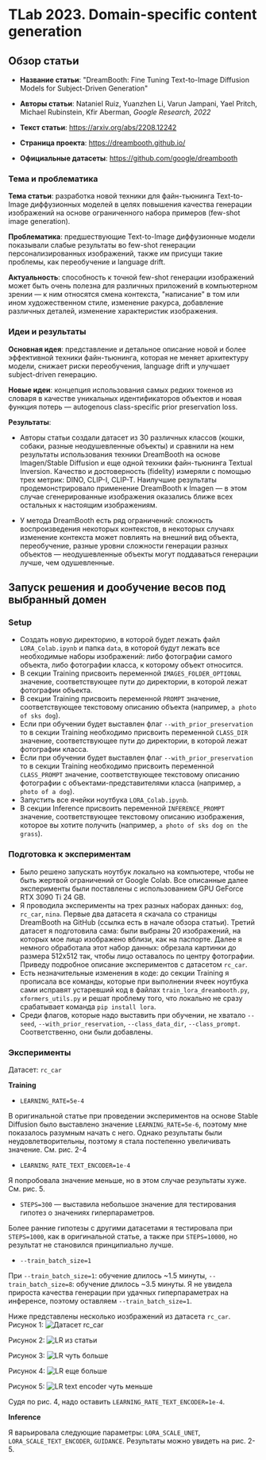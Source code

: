 # TLab 2023. Domain-specific content generation

## Обзор статьи

- **Название статьи**: "DreamBooth: Fine Tuning Text-to-Image Diffusion Models for Subject-Driven Generation"

- **Авторы статьи**: Nataniel Ruiz, Yuanzhen Li, Varun Jampani, Yael Pritch, Michael Rubinstein, Kfir Aberman, _Google Research, 2022_

- **Текст статьи**: https://arxiv.org/abs/2208.12242

- **Страница проекта**: https://dreambooth.github.io/

- **Официальные датасеты**: https://github.com/google/dreambooth

### Тема и проблематика

**Тема статьи**: разработка новой техники для файн-тьюнинга Text-to-Image диффузионных моделей в целях повышения качества генерации изображений на основе ограниченного набора примеров (few-shot image generation).

**Проблематика**: предшествующие Text-to-Image диффузионные модели показывали слабые результаты во few-shot генерации персонализированных изображений, также им присущи такие проблемы, как переобучение и language drift.

**Актуальность**: способность к точной few-shot генерации изображений может быть очень полезна для различных приложений в компьютерном зрении — к ним относятся смена контекста, "написание" в том или ином художественном стиле, изменение ракурса, добавление различных деталей, изменение характеристик изображения.

### Идеи и результаты

**Основная идея**: представление и детальное описание новой и более эффективной техники файн-тьюнинга, которая не меняет архитектуру модели, снижает риски переобучения, language drift и улучшает subject-driven генерацию.

**Новые идеи**: концепция использования самых редких токенов из словаря в качестве уникальных идентификаторов объектов и новая функция потерь — autogenous class-specific prior preservation loss. 

**Результаты**:

- Авторы статьи создали датасет из 30 различных классов (кошки, собаки, разные неодушевленные объекты) и сравнили на нем результаты использования техники DreamBooth на основе Imagen/Stable Diffusion и еще одной техники файн-тьюнинга Textual Inversion. Качество и достоверность (fidelity) измеряли с помощью трех метрик: DINO, CLIP-I, CLIP-T. Наилучшие результаты продемонстрировало применение DreamBooth к Imagen — в этом случае сгенерированные изображения оказались ближе всех остальных к настоящим изображениям.

- У метода DreamBooth есть ряд ограничений: сложность воспроизведения некоторых контекстов, в некоторых случаях изменение контекста может повлиять на внешний вид объекта, переобучение, разные уровни сложности генерации разных объектов — неодушевленные объекты могут поддаваться генерации лучше, чем одушевленные.


## Запуск решения и дообучение весов под выбранный домен

### Setup

- Создать новую директорию, в которой будет лежать файл ```LORA_Colab.ipynb``` и папка ```data```, в которой будут лежать все необходимые наборы изображений: либо фотографии самого объекта, либо фотографии класса, к которому объект относится.
- В секции Training присвоить переменной ```IMAGES_FOLDER_OPTIONAL``` значение, соответствующее пути до директории, в которой лежат фотографии объекта.
- В секции Training присвоить переменной ```PROMPT``` значение, соответствующее текстовому описанию объекта (например, ```a photo of sks dog```).
- Если при обучении будет выставлен флаг ```--with_prior_preservation``` то в секции Training необходимо присвоить переменной ```CLASS_DIR``` значение, соответствующее пути до директории, в которой лежат фотографии класса.
- Если при обучении будет выставлен флаг ```--with_prior_preservation``` то в секции Training необходимо присвоить переменной ```CLASS_PROMPT``` значение, соответствующее текстовому описанию фотографии с объектами-представителями класса (например, ```a photo of a dog```).
- Запустить все ячейки ноутбука ```LORA_Colab.ipynb```.
- В секции Inference присвоить переменной ```INFERENCE_PROMPT``` значение, соответствующее текстовому описанию изображения, которое вы хотите получить (например, ```a photo of sks dog on the grass```).

### Подготовка к экспериментам

- Было решено запускать ноутбук локально на компьютере, чтобы не быть жертвой ограничений от Google Colab. Все описанные далее эксперименты были поставлены с использованием GPU GeForce RTX 3090 Ti 24 GB.
- Я проводила эксперименты на трех разных наборах данных: ```dog```, ```rc_car```, ```nina```. Первые два датасета я скачала со страницы DreamBooth на GitHub (ссылка есть в начале обзора статьи). Третий датасет я подготовила сама: были выбраны 20 изображений, на которых мое лицо изображено вблизи, как на паспорте. Далее я немного обработала этот набор данных: обрезала картинки до размера 512х512 так, чтобы лицо оставалось по центру фотографии. Приведу подробное описание экспериментов с датасетом ```rc_car```.
- Есть незначительные изменения в коде: до секции Training я прописала все команды, которые при выполнении ячеек ноутбука сами исправят устаревший код в файлах ```train_lora_dreambooth.py```, ```xformers_utils.py``` и решат проблему того, что локально не сразу срабатывает команда ```pip install lora```.
- Среди флагов, которые надо выставить при обучении, не хватало ```--seed```, ```--with_prior_reservation```, ```--class_data_dir```, ```--class_prompt```. Соответственно, они были добавлены.

### Эксперименты

Датасет: ```rc_car```

**Training**

- ```LEARNING_RATE=5e-4```

В оригинальной статье при проведении экспериментов на основе Stable Diffusion было выставлено значение ```LEARNING_RATE=5e-6```, поэтому мне показалось разумным начать с него. Однако результаты были неудовлетворительны, поэтому я стала постепенно увеличивать значение. См. рис. 2-4

- ```LEARNING_RATE_TEXT_ENCODER=1e-4```

Я попробовала значение меньше, но в этом случае результаты хуже. См. рис. 5.

- ```STEPS=300``` — выставила небольшое значение для тестирования гипотез о значениях гиперпараметров.

Более ранние гипотезы с другими датасетами я тестировала при ```STEPS=1000```, как в оригинальной статье, а также при ```STEPS=10000```, но результат не становился принципиально лучше.
  
- ```--train_batch_size=1```

При ```--train_batch_size=1```: обучение длилось ~1.5 минуты, ```--train_batch_size=8```: обучение длилось ~3.5 минуты.  Я не увидела прироста качества генерации при удачных гиперпараметрах на инференсе, поэтому оставляем ```--train_batch_size=1```.

Ниже представлены несколько иозбражений из датасета ```rc_car```. Рисунок 1:
![Датасет rc_car](images/dataset.png "Рис. 1")

Рисунок 2:
![LR из статьи](images/small_lr.png "Рис. 2")

Рисунок 3:
![LR чуть больше](images/medium_lr.png "Рис. 3")

Рисунок 4:
![LR еще больше](images/big_lr.png "Рис. 4")

Рисунок 5:
![LR text encoder чуть меньше](images/small_text_lr.png "Рис. 5")

Судя по рис. 4, надо оставить ```LEARNING_RATE_TEXT_ENCODER=1e-4```.

**Inference**

Я варьировала следующие параметры: ```LORA_SCALE_UNET```, ```LORA_SCALE_TEXT_ENCODER```, ```GUIDANCE```. Результаты можно увидеть на рис. 2-5.


